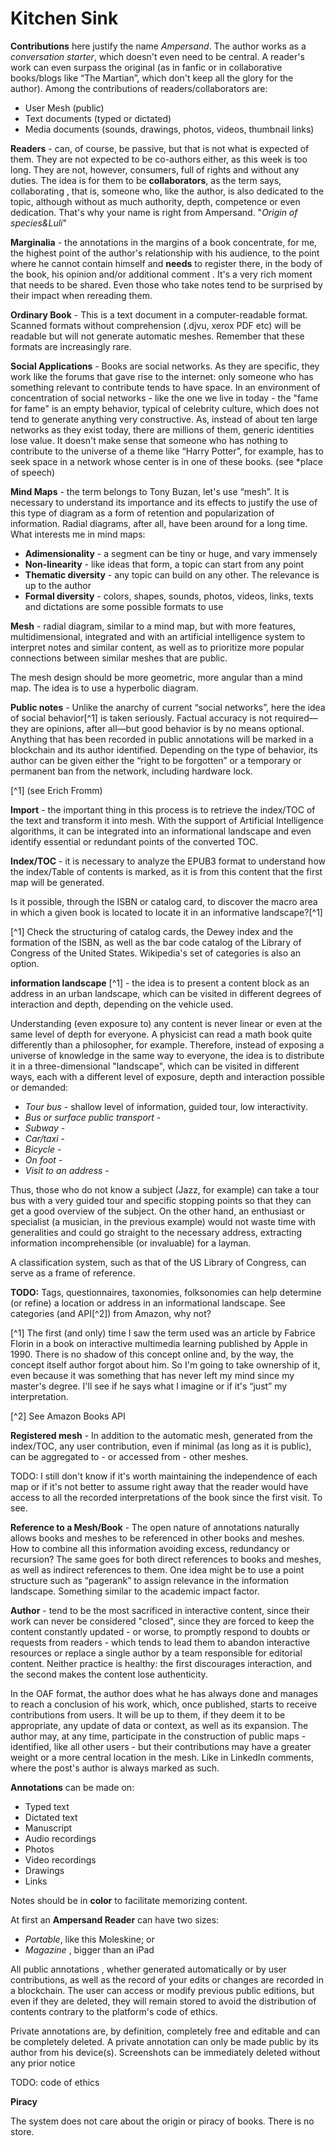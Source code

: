 # Kitchen Sink


**Contributions** here justify the name *Ampersand*. The author works as a *conversation starter*, which doesn't even need to be central. A reader's work can even surpass the original (as in fanfic or in collaborative books/blogs like “The Martian”, which don't keep all the glory for the author). Among the contributions of readers/collaborators are:
- User Mesh (public)
- Text documents (typed or dictated)
- Media documents (sounds, drawings, photos, videos, thumbnail links)



**Readers** - can, of course, be passive, but that is not what is expected of them. They are not expected to be co-authors either, as this week is too long. They are not, however, consumers, full of rights and without any duties. The idea is for them to be **collaborators**, as the term says, collaborating , that is, someone who, like the author, is also dedicated to the topic, although without as much authority, depth, competence or even dedication. That's why your name is right from Ampersand. "*Origin of species&Luli*"



**Marginalia** - the annotations in the margins of a book concentrate, for me, the highest point of the author's relationship with his audience, to the point where he cannot contain himself and **needs** to register there, in the body of the book, his opinion and/or additional comment . It's a very rich moment that needs to be shared. Even those who take notes tend to be surprised by their impact when rereading them.



**Ordinary Book** - This is a text document in a computer-readable format. Scanned formats without comprehension (.djvu, xerox PDF etc) will be readable but will not generate automatic meshes. Remember that these formats are increasingly rare.



**Social Applications** - Books are social networks. As they are specific, they work like the forums that gave rise to the internet: only someone who has something relevant to contribute tends to have space. In an environment of concentration of social networks - like the one we live in today - the "fame for fame" is an empty behavior, typical of celebrity culture, which does not tend to generate anything very constructive. As, instead of about ten large networks as they exist today, there are millions of them, generic identities lose value. It doesn't make sense that someone who has nothing to contribute to the universe of a theme like “Harry Potter”, for example, has to seek space in a network whose center is in one of these books. (see *place of speech)



**Mind Maps** - the term belongs to Tony Buzan, let's use “mesh”. It is necessary to understand its importance and its effects to justify the use of this type of diagram as a form of retention and popularization of information. Radial diagrams, after all, have been around for a long time. What interests me in mind maps:
- **Adimensionality** - a segment can be tiny or huge, and vary immensely
- **Non-linearity** - like ideas that form, a topic can start from any point
- **Thematic diversity** - any topic can build on any other. The relevance is up to the author
- **Formal diversity** - colors, shapes, sounds, photos, videos, links, texts and dictations are some possible formats to use



**Mesh** - radial diagram, similar to a mind map, but with more features, multidimensional, integrated and with an artificial intelligence system to interpret notes and similar content, as well as to prioritize more popular connections between similar meshes that are public.

The mesh design should be more geometric, more angular than a mind map. The idea is to use a hyperbolic diagram.



**Public notes** - Unlike the anarchy of current “social networks”, here the idea of ​​social behavior[^1] is taken seriously. Factual accuracy is not required—they are opinions, after all—but good behavior is by no means optional. Anything that has been recorded in public annotations will be marked in a blockchain and its author identified. Depending on the type of behavior, its author can be given either the “right to be forgotten” or a temporary or permanent ban from the network, including hardware lock.

[^1] (see Erich Fromm)



**Import** - the important thing in this process is to retrieve the index/TOC of the text and transform it into mesh. With the support of Artificial Intelligence algorithms, it can be integrated into an informational landscape and even identify essential or redundant points of the converted TOC.



**Index/TOC** - it is necessary to analyze the EPUB3 format to understand how the index/Table of contents is marked, as it is from this content that the first map will be generated.

Is it possible, through the ISBN or catalog card, to discover the macro area in which a given book is located to locate it in an informative landscape?[^1]

[^1] Check the structuring of catalog cards, the Dewey index and the formation of the ISBN, as well as the bar code catalog of the Library of Congress of the United States. Wikipedia's set of categories is also an option.

**information landscape** [^1] - the idea is to present a content block as an address in an urban landscape, which can be visited in different degrees of interaction and depth, depending on the vehicle used.

Understanding (even exposure to) any content is never linear or even at the same level of depth for everyone. A physicist can read a math book quite differently than a philosopher, for example. Therefore, instead of exposing a universe of knowledge in the same way to everyone, the idea is to distribute it in a three-dimensional "landscape", which can be visited in different ways, each with a different level of exposure, depth and interaction possible or demanded:
- *Tour bus* - shallow level of information, guided tour, low interactivity.
- *Bus or surface public transport* -
- *Subway* -
- *Car/taxi* -
- *Bicycle* -
- *On foot* -
- *Visit to an address* -

Thus, those who do not know a subject (Jazz, for example) can take a tour bus with a very guided tour and specific stopping points so that they can get a good overview of the subject. On the other hand, an enthusiast or specialist (a musician, in the previous example) would not waste time with generalities and could go straight to the necessary address, extracting information incomprehensible (or invaluable) for a layman.

A classification system, such as that of the US Library of Congress, can serve as a frame of reference.

**TODO:** Tags, questionnaires, taxonomies, folksonomies can help determine (or refine) a location or address in an informational landscape. See categories (and API[^2]) from Amazon, why not?

[^1] The first (and only) time I saw the term used was an article by Fabrice Florin in a book on interactive multimedia learning published by Apple in 1990. There is no shadow of this concept online and, by the way, the concept itself author forgot about him. So I'm going to take ownership of it, even because it was something that has never left my mind since my master's degree. I'll see if he says what I imagine or if it's “just” my interpretation.

[^2] See Amazon Books API



**Registered mesh** - In addition to the automatic mesh, generated from the index/TOC, any user contribution, even if minimal (as long as it is public), can be aggregated to - or accessed from - other meshes.

TODO: I still don't know if it's worth maintaining the independence of each map or if it's not better to assume right away that the reader would have access to all the recorded interpretations of the book since the first visit. To see.



**Reference to a Mesh/Book**  - The open nature of annotations naturally allows books and meshes to be referenced in other books and meshes. How to combine all this information avoiding excess, redundancy or recursion? The same goes for both direct references to books and meshes, as well as indirect references to them. One idea might be to use a point structure such as “pagerank” to assign relevance in the information landscape. Something similar to the academic impact factor.



**Author** - tend to be the most sacrificed in interactive content, since their work can never be considered "closed", since they are forced to keep the content constantly updated - or worse, to promptly respond to doubts or requests from readers - which tends to lead them to abandon interactive resources or replace a single author by a team responsible for editorial content. Neither practice is healthy: the first discourages interaction, and the second makes the content lose authenticity.

In the OAF format, the author does what he has always done and manages to reach a conclusion of his work, which, once published, starts to receive contributions from users. It will be up to them, if they deem it to be appropriate, any update of data or context, as well as its expansion. The author may, at any time, participate in the construction of public maps - identified, like all other users - but their contributions may have a greater weight or a more central location in the mesh. Like in LinkedIn comments, where the post's author is always marked as such.



**Annotations** can be made on:
- Typed text
- Dictated text
- Manuscript
- Audio recordings
- Photos
- Video recordings
- Drawings
- Links

Notes should be in **color** to facilitate memorizing content.



At first an **Ampersand Reader** can have two sizes:
- *Portable*, like this Moleskine; or
- *Magazine* , bigger than an iPad

All public annotations , whether generated automatically or by user contributions, as well as the record of your edits or changes are recorded in a blockchain. The user can access or modify previous public editions, but even if they are deleted, they will remain stored to avoid the distribution of contents contrary to the platform's code of ethics.

Private annotations are, by definition, completely free and editable and can be completely deleted. A private annotation can only be made public by its author from his device(s). Screenshots can be immediately deleted without any prior notice

TODO: code of ethics

**Piracy**

The system does not care about the origin or piracy of books. There is no store.
